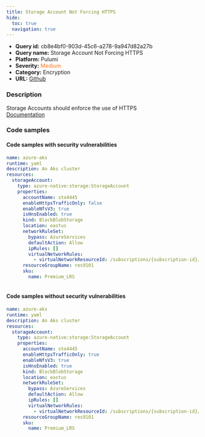 ```yaml
---
title: Storage Account Not Forcing HTTPS
hide:
  toc: true
  navigation: true
---
```


<style>
  .highlight .hll {
    background-color: #ff171742;
  }
  .md-content {
    max-width: 1100px;
    margin: 0 auto;
  }
</style>

-   **Query id:** cb8e4bf0-903d-45c6-a278-9a947d82a27b
-   **Query name:** Storage Account Not Forcing HTTPS
-   **Platform:** Pulumi
-   **Severity:** <span style="color:#ff7213">Medium</span>
-   **Category:** Encryption
-   **URL:** [Github](https://github.com/Checkmarx/kics/tree/master/assets/queries/pulumi/azure/storage_account_not_forcing_https)

### Description
Storage Accounts should enforce the use of HTTPS<br>
[Documentation](https://www.pulumi.com/registry/packages/azure-native/api-docs/storage/storageaccount/#enablehttpstrafficonly_yaml)

### Code samples
#### Code samples with security vulnerabilities
```yaml title="Positive test num. 1 - yaml file" hl_lines="9"
name: azure-aks
runtime: yaml
description: An Aks cluster
resources:
  storageAccount:
    type: azure-native:storage:StorageAccount
    properties:
      accountName: sto4445
      enableHttpsTrafficOnly: false
      enableNfsV3: true
      isHnsEnabled: true
      kind: BlockBlobStorage
      location: eastus
      networkRuleSet:
        bypass: AzureServices
        defaultAction: Allow
        ipRules: []
        virtualNetworkRules:
          - virtualNetworkResourceId: /subscriptions/{subscription-id}/resourceGroups/res9101/providers/Microsoft.Network/virtualNetworks/net123/subnets/subnet12
      resourceGroupName: res9101
      sku:
        name: Premium_LRS
      
```


#### Code samples without security vulnerabilities
```yaml title="Negative test num. 1 - yaml file"
name: azure-aks
runtime: yaml
description: An Aks cluster
resources:
  storageAccount:
    type: azure-native:storage:StorageAccount
    properties:
      accountName: sto4445
      enableHttpsTrafficOnly: true
      enableNfsV3: true
      isHnsEnabled: true
      kind: BlockBlobStorage
      location: eastus
      networkRuleSet:
        bypass: AzureServices
        defaultAction: Allow
        ipRules: []
        virtualNetworkRules:
          - virtualNetworkResourceId: /subscriptions/{subscription-id}/resourceGroups/res9101/providers/Microsoft.Network/virtualNetworks/net123/subnets/subnet12
      resourceGroupName: res9101
      sku:
        name: Premium_LRS
      
```
